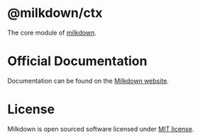 # @milkdown/ctx

The core module of [milkdown](https://milkdown.dev/).

# Official Documentation

Documentation can be found on the [Milkdown website](https://milkdown.dev/ctx).

# License

Milkdown is open sourced software licensed under [MIT license](https://github.com/Saul-Mirone/milkdown/blob/main/LICENSE).

